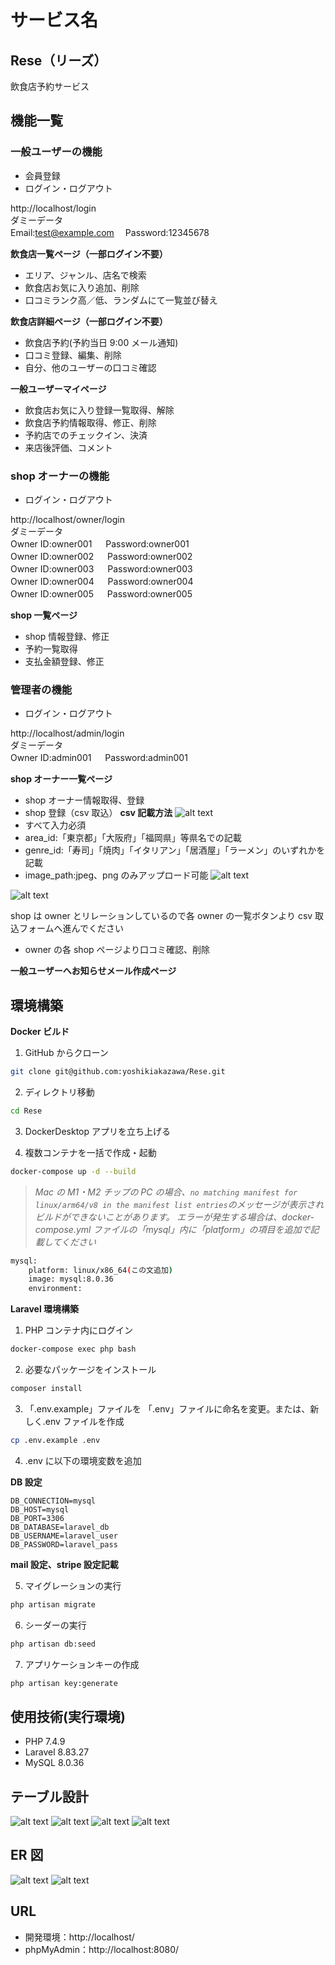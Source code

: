 # サービス名

## Rese（リーズ）

飲食店予約サービス

## 機能一覧

### 一般ユーザーの機能

- 会員登録
- ログイン・ログアウト

http://localhost/login<br>
ダミーデータ<br>
Email:test@example.com　 Password:12345678

**飲食店一覧ページ（一部ログイン不要）**

- エリア、ジャンル、店名で検索
- 飲食店お気に入り追加、削除
- 口コミランク高／低、ランダムにて一覧並び替え

**飲食店詳細ページ（一部ログイン不要）**

- 飲食店予約(予約当日 9:00 メール通知)
- 口コミ登録、編集、削除
- 自分、他のユーザーの口コミ確認

**一般ユーザーマイページ**

- 飲食店お気に入り登録一覧取得、解除
- 飲食店予約情報取得、修正、削除
- 予約店でのチェックイン、決済
- 来店後評価、コメント

### shop オーナーの機能

- ログイン・ログアウト

http://localhost/owner/login<br>
ダミーデータ<br>
Owner ID:owner001 　 Password:owner001<br>
Owner ID:owner002 　 Password:owner002<br>
Owner ID:owner003 　 Password:owner003<br>
Owner ID:owner004 　 Password:owner004<br>
Owner ID:owner005 　 Password:owner005

**shop 一覧ページ**

- shop 情報登録、修正
- 予約一覧取得
- 支払金額登録、修正

### 管理者の機能

- ログイン・ログアウト

http://localhost/admin/login<br>
ダミーデータ<br>
Owner ID:admin001 　 Password:admin001

**shop オーナー一覧ページ**

- shop オーナー情報取得、登録
- shop 登録（csv 取込）
  **csv 記載方法**
  ![alt text](image-6.png)
- すべて入力必須
- area_id:「東京都」「大阪府」「福岡県」等県名での記載
- genre_id:「寿司」「焼肉」「イタリアン」「居酒屋」「ラーメン」のいずれかを記載
- image_path:jpeg、png のみアップロード可能
  ![alt text](image-7.png)

![alt text](image-8.png)

shop は owner とリレーションしているので各 owner の一覧ボタンより csv 取込フォームへ進んでください

- owner の各 shop ページより口コミ確認、削除

**一般ユーザーへお知らせメール作成ページ**

## 環境構築

**Docker ビルド**

1. GitHub からクローン

```bash
git clone git@github.com:yoshikiakazawa/Rese.git
```

2. ディレクトリ移動

```bash
cd Rese
```

3. DockerDesktop アプリを立ち上げる

4. 複数コンテナを一括で作成・起動

```bash
docker-compose up -d --build
```

> _Mac の M1・M2 チップの PC の場合、`no matching manifest for linux/arm64/v8 in the manifest list entries`のメッセージが表示されビルドができないことがあります。
> エラーが発生する場合は、docker-compose.yml ファイルの「mysql」内に「platform」の項目を追加で記載してください_

```bash
mysql:
    platform: linux/x86_64(この文追加)
    image: mysql:8.0.36
    environment:
```

**Laravel 環境構築**

1. PHP コンテナ内にログイン

```bash
docker-compose exec php bash
```

2. 必要なパッケージをインストール

```bash
composer install
```

3. 「.env.example」ファイルを 「.env」ファイルに命名を変更。または、新しく.env ファイルを作成

```bash
cp .env.example .env
```

4. .env に以下の環境変数を追加

**DB 設定**

```text
DB_CONNECTION=mysql
DB_HOST=mysql
DB_PORT=3306
DB_DATABASE=laravel_db
DB_USERNAME=laravel_user
DB_PASSWORD=laravel_pass
```

**mail 設定、stripe 設定記載**

5. マイグレーションの実行

```bash
php artisan migrate
```

6. シーダーの実行

```bash
php artisan db:seed
```

7. アプリケーションキーの作成

```bash
php artisan key:generate
```

## 使用技術(実行環境)

- PHP 7.4.9
- Laravel 8.83.27
- MySQL 8.0.36

## テーブル設計

![alt text](image.png)
![alt text](image-1.png)
![alt text](image-2.png)
![alt text](image-5.png)

## ER 図

![alt text](image-3.png)
![alt text](image-4.png)

## URL

- 開発環境：http://localhost/
- phpMyAdmin：http://localhost:8080/
